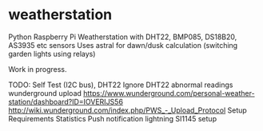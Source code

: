 # weatherstation
Python Raspberry Pi Weatherstation with DHT22, BMP085, DS18B20, AS3935 etc sensors
Uses astral for dawn/dusk calculation (switching garden lights using relays)

Work in progress. 

TODO:
Self Test (I2C bus), DHT22
Ignore DHT22 abnormal readings
wunderground upload https://www.wunderground.com/personal-weather-station/dashboard?ID=IOVERIJS56
http://wiki.wunderground.com/index.php/PWS_-_Upload_Protocol
Setup
Requirements
Statistics
Push notification lightning
SI1145 setup
